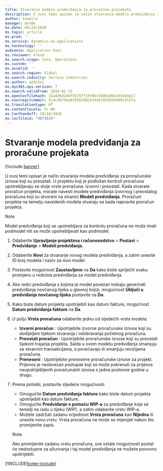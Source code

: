 ```yaml
---
title: Stvaranje modela predviđanja za proračune projekata
description: U ovoj temi opisan je način stvaranja modela predviđanja za proračunske iznose koji su preostali.
author: Yowelle
manager: AnnBe
ms.date: 04/24/2020
ms.topic: article
ms.prod: ''
ms.service: dynamics-ax-applications
ms.technology: ''
audience: Application User
ms.reviewer: kfend
ms.search.scope: Core, Operations
ms.custom: ''
ms.assetid: ''
ms.search.region: Global
ms.search.industry: Service industries
ms.author: andchoi
ms.dyn365.ops.version: 7
ms.search.validFrom: 2019-01-15
ms.openlocfilehash: 32a436d240f5535ff15f8bc3b8ba9be2d1d4da17
ms.sourcegitcommit: 5c4c9bf3ba018562d6cb3443c01d550489c415fa
ms.translationtype: HT
ms.contentlocale: hr-HR
ms.lasthandoff: 10/16/2020
ms.locfileid: "4073524"
---
```

# <a name="create-forecast-models-for-project-budgets"></a>Stvaranje modela predviđanja za proračune projekata 

[!include [banner](../includes/banner.md)]

U ovoj temi opisan je način stvaranja modela predviđanja za proračunske iznose koji su preostali. U projektu koji je podložan kontroli proračuna upotrebljavaju se dvije vrste proračuna: izvorni i preostali. Kada stvarate proračun projekta, morate navesti modele predviđanja izvornog i preostalog proračuna koji su stvoreni na stranici **Modeli predviđanja**. Proračuni projekta na temelju navedenih modela stvaraju se kada napravite proračun projekta.

> [!NOTE]
> Model predviđanja koji se upotrebljava za kontrolu proračuna ne može imati podmodel niti se može upotrebljavati kao podmodel.

1. Odaberite **Upravljanje projektima i računovodstvo** > **Postavi** > **Predviđanje**  > **Modeli predviđanja**.
2. Odaberite **Novi** za stvaranje novog modela predviđanja, a zatim unesite ID broj modela i naziv za novi model. 
3. Postavite mogućnost **Zaustavljeno** na **Da** kako biste spriječili svaku promjenu u redcima predviđanja za model predviđanja. 
4. Ako redci predviđanja s kojima je model povezan trebaju generirati predviđanja novčanog tijeka u glavnoj knjizi, mogućnost **Uključi u predviđanja novčanog tijeka** postavite na **Da**. 
5. Kako biste datum projekta upotrijebili kao datum fakture, mogućnost **Datum predviđanja fakture** na **Da**. 
6. U polju **Vrsta proračuna** odaberite jednu od sljedećih vrsta modela:

   - **Izvorni proračun** : Upotrijebite izvorne proračunske iznose koji su dodijeljeni tijekom stvaranja i odobravanja početnog proračuna.
   - **Preostali proračun** : Upotrijebite proračunske iznose koji su preostali tijekom trajanja projekta. Salda u ovom modelu predviđanja smanjuju se stvarnim transakcijama, a povećavaju ili smanjuju revizijama proračuna.
   - **Preneseni** : Upotrijebite prenesene proračunske iznose za projekt. Prijenos je neobvezan postupak koji se može pokrenuti za prijenos neupotrijebljenih proračunskih iznosa s jedne poslovne godine u drugu.

7. Prema potrebi, postavite sljedeće mogućnosti:

   - Omogućite **Datum predviđanja fakture** kako biste datum projekta upotrijebili kao datum fakture.
   - Omogućite **Predviđanje s pomoću WIP-a** za predviđanje koje se temelji na radu u tijeku (WIP), a zatim odaberite vrstu WIP-a. 
   - Možete zadržati zadanu vrijednost **Vrsta proračuna** kao **Nijedna** ili unesite novu vrstu. Vrsta proračuna ne može se mijenjati nakon što promijenite zapis.     
    > [!NOTE]
    > Ako promijenite zadanu vrstu proračuna, sve ostale mogućnosti postat će nedostupne za ažuriranja i taj model predviđanja ne možete ponovno upotrijebiti. 
   


 



[!INCLUDE[footer-include](../includes/footer-banner.md)]